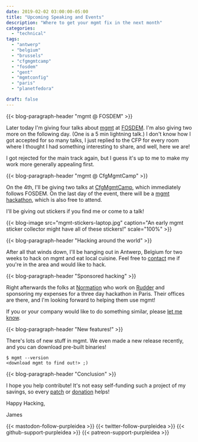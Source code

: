 ```yaml
---
date: 2019-02-02 03:00:00-05:00
title: "Upcoming Speaking and Events"
description: "Where to get your mgmt fix in the next month"
categories:
  - "technical"
tags:
  - "antwerp"
  - "belgium"
  - "brussels"
  - "cfgmgmtcamp"
  - "fosdem"
  - "gent"
  - "mgmtconfig"
  - "paris"
  - "planetfedora"

draft: false
---
```


{{< blog-paragraph-header "mgmt @ FOSDEM" >}}

Later today I'm giving four talks about [mgmt](https://github.com/purpleidea/mgmt)
at [FOSDEM](https://fosdem.org/2019/schedule/speaker/james_shubin/). I'm also
giving two more on the following day. (One is a 5 min lightning talk.) I don't
know how I got accepted for so many talks, I just replied to the CFP for every
room where I thought I had something interesting to share, and well, here we
are!

I got rejected for the main track again, but I guess it's up to me to make my
work more generally appealing first.

{{< blog-paragraph-header "mgmt @ CfgMgmtCamp" >}}

On the 4th, I'll be giving two talks at [CfgMgmtCamp](https://cfgmgmtcamp.eu/speaker/jamesshubin/),
which immediately follows FOSDEM. On the last day of the event, there will be a
[mgmt hackathon](https://cfgmgmtcamp.eu/fringes/mgmtconfighackathon/), which is
also free to attend.

I'll be giving out stickers if you find me or come to a talk!

{{< blog-image src="mgmt-stickers-laptop.jpg" caption="An early mgmt sticker collector might have all of these stickers!" scale="100%" >}}

{{< blog-paragraph-header "Hacking around the world" >}}

After all that winds down, I'll be hanging out in Antwerp, Belgium for two weeks
to hack on mgmt and eat local cuisine. Feel free to [contact](/contact/) me if
you're in the area and would like to hack.

{{< blog-paragraph-header "Sponsored hacking" >}}

Right afterwards the folks at [Normation](http://normation.com/) who work on
[Rudder](https://www.rudder.io/en/) and sponsoring my expenses for a three day
hackathon in Paris. Their offices are there, and I'm looking forward to helping
them use mgmt!

If you or your company would like to do something similar, please [let me know](/contact/).

{{< blog-paragraph-header "New features!" >}}

There's lots of new stuff in mgmt. We even made a new release recently, and you
can download pre-built binaries!

```shell
$ mgmt --version
<download mgmt to find out!> ;)
```

{{< blog-paragraph-header "Conclusion" >}}

I hope you help contribute! It's not easy self-funding such a project of my
savings, so every [patch](https://github.com/purpleidea/mgmt) or [donation](https://www.patreon.com/purpleidea)
helps!

Happy Hacking,

James

{{< mastodon-follow-purpleidea >}}
{{< twitter-follow-purpleidea >}}
{{< github-support-purpleidea >}}
{{< patreon-support-purpleidea >}}
